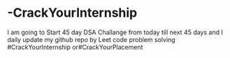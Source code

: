 # -CrackYourInternship
I am going to Start 45 day DSA Challange from today till next 45 days and I daily update my github repo by Leet code problem solving 
#CrackYourInternship or#CrackYourPlacement
